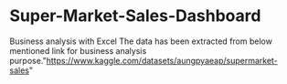 # Super-Market-Sales-Dashboard
Business analysis with Excel
The data has been extracted from below mentioned link for business analysis purpose."https://www.kaggle.com/datasets/aungpyaeap/supermarket-sales"
